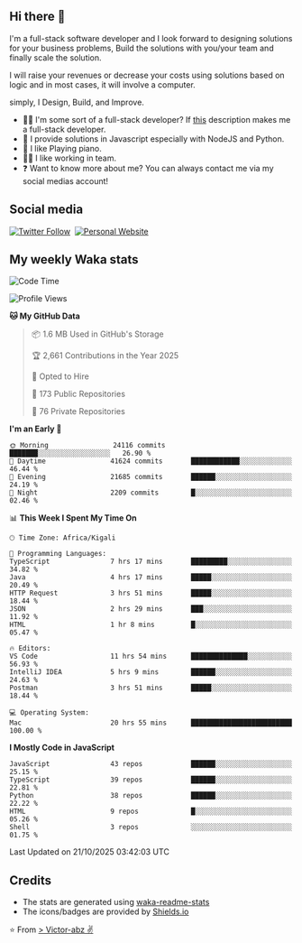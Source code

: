 ## Hi there 👋
I'm a full-stack software developer and I look forward to designing solutions for your business problems, Build the solutions with you/your team and finally scale the solution.

I will raise your revenues or decrease your costs using solutions based on logic and in most cases, it will involve a computer.

simply, I Design, Build, and Improve.

- 👨‍💻 I'm some sort of a full-stack developer? If [this](https://www.w3schools.com/whatis/whatis_fullstack.asp) description makes me a full-stack developer.
- 🌱 I provide solutions in Javascript especially with NodeJS and Python. 
- 🎹 I like Playing piano.
- 👯‍♀️ I like working in team.
- ❓ Want to know more about me? You can always contact me via my social medias account!

## Social media
[![Twitter Follow](https://img.shields.io/twitter/follow/vicky_abz?color=%231DA1F2&label=Twitter&style=for-the-badge&logo=twitter&logoColor=ffffff)](https://twitter.com/vicky_abz)
‎‎ [![Personal Website](https://img.shields.io/static/v1?label=visit&message=victor-abz.com&color=%235F021F&style=for-the-badge)](https://victor-abz.com/)

## My weekly Waka stats
<!--START_SECTION:waka-->
![Code Time](http://img.shields.io/badge/Code%20Time-2%2C156%20hrs-blue)

![Profile Views](http://img.shields.io/badge/Profile%20Views-0-blue)

**🐱 My GitHub Data** 

> 📦 1.6 MB Used in GitHub's Storage 
 > 
> 🏆 2,661 Contributions in the Year 2025
 > 
> 💼 Opted to Hire
 > 
> 📜 173 Public Repositories 
 > 
> 🔑 76 Private Repositories 
 > 
**I'm an Early 🐤** 

```text
🌞 Morning                24116 commits       ███████░░░░░░░░░░░░░░░░░░   26.90 % 
🌆 Daytime                41624 commits       ████████████░░░░░░░░░░░░░   46.44 % 
🌃 Evening                21685 commits       ██████░░░░░░░░░░░░░░░░░░░   24.19 % 
🌙 Night                  2209 commits        █░░░░░░░░░░░░░░░░░░░░░░░░   02.46 % 
```


📊 **This Week I Spent My Time On** 

```text
🕑︎ Time Zone: Africa/Kigali

💬 Programming Languages: 
TypeScript               7 hrs 17 mins       █████████░░░░░░░░░░░░░░░░   34.82 % 
Java                     4 hrs 17 mins       █████░░░░░░░░░░░░░░░░░░░░   20.49 % 
HTTP Request             3 hrs 51 mins       █████░░░░░░░░░░░░░░░░░░░░   18.44 % 
JSON                     2 hrs 29 mins       ███░░░░░░░░░░░░░░░░░░░░░░   11.92 % 
HTML                     1 hr 8 mins         █░░░░░░░░░░░░░░░░░░░░░░░░   05.47 % 

🔥 Editors: 
VS Code                  11 hrs 54 mins      ██████████████░░░░░░░░░░░   56.93 % 
IntelliJ IDEA            5 hrs 9 mins        ██████░░░░░░░░░░░░░░░░░░░   24.63 % 
Postman                  3 hrs 51 mins       █████░░░░░░░░░░░░░░░░░░░░   18.44 % 

💻 Operating System: 
Mac                      20 hrs 55 mins      █████████████████████████   100.00 % 
```

**I Mostly Code in JavaScript** 

```text
JavaScript               43 repos            ██████░░░░░░░░░░░░░░░░░░░   25.15 % 
TypeScript               39 repos            ██████░░░░░░░░░░░░░░░░░░░   22.81 % 
Python                   38 repos            ██████░░░░░░░░░░░░░░░░░░░   22.22 % 
HTML                     9 repos             █░░░░░░░░░░░░░░░░░░░░░░░░   05.26 % 
Shell                    3 repos             ░░░░░░░░░░░░░░░░░░░░░░░░░   01.75 % 
```




 Last Updated on 21/10/2025 03:42:03 UTC
<!--END_SECTION:waka-->

## Credits
- The stats are generated using [waka-readme-stats](https://github.com/anmol098/waka-readme-stats)
- The icons/badges are provided by [Shields.io](https://shields.io/)

⭐️ From [> Victor-abz ✌](https://victor-abz.com/)
